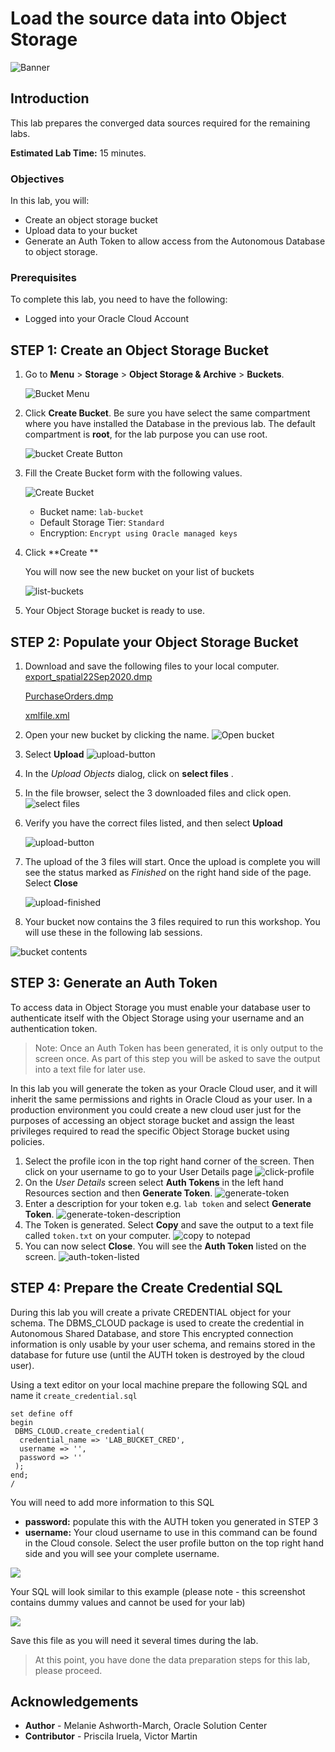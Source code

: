 # Load the source data into Object Storage

![Banner](images/banner.png)

## Introduction

This lab prepares the converged data sources required for the remaining labs.



**Estimated Lab Time:** 15 minutes.

### Objectives

In this lab, you will:

-   Create an object storage bucket
-   Upload data to your bucket
-   Generate an Auth Token to allow access from the Autonomous Database to object storage.

### Prerequisites

To complete this lab, you need to have the following:

- Logged into your Oracle Cloud Account

## **STEP 1**: Create an Object Storage Bucket

1. Go to **Menu** > **Storage** > **Object Storage & Archive** > **Buckets**.

   ![Bucket Menu](../common-images/object-storage-01.png)

2. Click **Create Bucket**. Be sure you have select the same compartment where you have installed the Database in the previous lab. The default compartment is **root**, for the lab purpose you can use root.

   ![bucket Create Button](images/create-bucket-01.png)

3. Fill the Create Bucket form with the following values.

   ![Create Bucket](images/create-bucket-02.png)

      - Bucket name: `lab-bucket`
      - Default Storage Tier: `Standard`
      - Encryption: `Encrypt using Oracle managed keys`

        

6. Click **Create **

   You will now see the new bucket on your list of buckets

   ![list-buckets](images/create-bucket-03.png)

5. Your Object Storage bucket is ready to use.

## **STEP 2:** Populate your Object Storage Bucket

1. Download and save the following files to your local computer. 
   [export_spatial22Sep2020.dmp](files/export_spatial22Sep202.dmp) 

   [PurchaseOrders.dmp](files/PurchaseOrders.dmp)

   [xmlfile.xml](files/xmlfile.xml)

2. Open your new bucket by clicking the name.
   ![Open bucket](images/upload-bucket-01.png)

3. Select **Upload**
   ![upload-button](images/upload-bucket-02.png)

   

4. In the *Upload Objects* dialog, click on **select files** .

5. In the file browser, select the 3 downloaded files and click open.
   ![select files](images/upload-bucket-03.png)

6. Verify you have the correct files listed, and then select **Upload**

   ![upload-button](images/upload-bucket-04.png)
   
7. The upload of the 3 files will start. Once the upload is complete you will see the status marked as *Finished* on the right hand side of the page. Select **Close**

   ![upload-finished](images/upload-bucket-05.png)

8. Your bucket now contains the 3 files required to run this workshop. You will use these in the following lab sessions.

![bucket contents](images/upload-bucket-06.png)

## **STEP 3**: Generate an Auth Token

To access data in  Object Storage you must enable your database user to authenticate itself with the Object Storage using your username and an authentication token. 

> Note: Once an Auth Token has been generated, it is only output to the screen once. As part of this step you will be asked to save the output into a text file for later use.

In this lab you will generate the token as your Oracle Cloud user, and it will inherit the same permissions and rights in Oracle Cloud as your user. In a production environment  you could create a new cloud user just for the purposes of accessing an object storage bucket and assign the least privileges required to read the specific Object Storage bucket using policies.

1. Select the profile icon in the top right hand corner of the screen.  Then click on your username to go to your User Details page
   ![click-profile](images/auth-token-01.png)
2. On the *User Details* screen select **Auth Tokens** in the left hand Resources section and then **Generate Token**.
   ![generate-token](images/auth-token-02.png)
3. Enter a description for your token e.g. `lab token` and select **Generate Token**.
   ![generate-token-description](images/auth-token-03.png)
4. The Token is generated. Select **Copy** and save the output to a text file called `token.txt` on your computer.
   ![copy to notepad](images/auth-token-04.png)
5. You can now select **Close**. You will see the **Auth Token** listed on the screen.
   ![auth-token-listed](images/auth-token-05.png)



## STEP 4: Prepare the Create Credential SQL 

During this lab you will create a private CREDENTIAL object for your schema. The DBMS_CLOUD package is used to create the credential in Autonomous Shared Database, and store  This encrypted connection information is only usable by your user schema, and remains stored in the database for future use (until the AUTH token is destroyed by the cloud user). 

Using a text editor on your local machine prepare the following SQL and name it `create_credential.sql`

```
set define off
begin
 DBMS_CLOUD.create_credential(
  credential_name => 'LAB_BUCKET_CRED',
  username => '',
  password => ''
 );
end;
/
```

You will need to add more information to this SQL

- **password:** populate this with the AUTH token you generated in STEP 3
- **username:**  Your cloud username to use in this command can be found in the Cloud console. Select the user profile button on the top right hand side and you will see your complete username. 

![](./images/find-username.png)

Your SQL will look similar to this example (please note - this screenshot contains dummy values and cannot be used for your lab)

![](../common-images/sample-cred.png)

Save this file as you will need it several times during the lab. 

> At this point, you have done the data preparation steps for this lab, please proceed.

## **Acknowledgements**

- **Author** - Melanie Ashworth-March, Oracle Solution Center
- **Contributor** - Priscila Iruela, Victor Martin